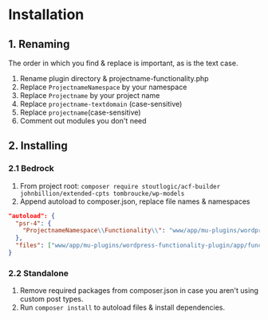 # Installation

## 1. Renaming

The order in which you find & replace is important, as is the text case.

1. Rename plugin directory & projectname-functionality.php
2. Replace `ProjectnameNamespace` by your namespace
3. Replace `Projectname` by your project name
4. Replace `projectname-textdomain` (case-sensitive)
5. Replace `projectname`(case-sensitive)
6. Comment out modules you don't need

## 2. Installing

### 2.1 Bedrock

1. From project root: `composer require stoutlogic/acf-builder johnbillion/extended-cpts tombroucke/wp-models`
2. Append autoload to composer.json, replace file names & namespaces

```json
"autoload": {
  "psr-4": {
    "ProjectnameNamespace\\Functionality\\": "www/app/mu-plugins/wordpress-functionality-plugin/app/"
  },
  "files": ["www/app/mu-plugins/wordpress-functionality-plugin/app/functions.php"]
}
```


### 2.2 Standalone

1. Remove required packages from composer.json in case you aren't using custom post types.
2. Run `composer install` to autoload files & install dependencies.
